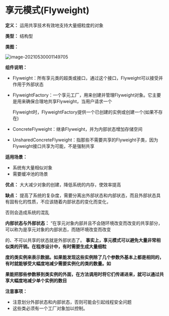 # 享元模式(Flyweight)

**定义：** 运用共享技术有效地支持大量细粒度的对象

**类型：** 结构型

**类图：** 

![image-20210530001149705](https://picgo-starry.oss-cn-beijing.aliyuncs.com/img/DesignPattern/Flyweight.png)

**组件说明：** 

- Flyweight：所有享元类的超类或接口，通过这个接口，Flyweight可以接受并作用于外部状态

- FlyweightFactory：一个享元工厂，用来创建并管理Flyweight对象。它主要是用来确保合理地共享Flyweight，当用户请求一个

  Flyweight时，FlyweightFactory提供一个已创建的实例或创建一个(如果不存在)

- ConcreteFlyweight：继承Flyweight，并为内部状态增加存储空间

- UnsharedConcreteFlyweight：指那些不需要共享的Flyweight子类，因为Flyweight接口共享为可能，不是强制共享

**适用场景：** 

- 系统有大量相似对象
- 需要缓冲池的场景

**优点：** 大大减少对象的创建，降低系统的内存，使效率提高

**缺点：** 提高了系统的复杂度，需要分离出外部状态和内部状态，而且外部状态具有固有化的性质，不应该随着内部状态的变化而变化，

否则会造成系统的混乱

**内部状态与外部状态：** “在享元对象内部并且不会随环境改变而改变的共享部分，可以称为是享元对象的内部状态，而随环境改变而改变

的、不可以共享的状态就是外部状态了。 **事实上，享元模式可以避免大量非常相似类的开销。在程序设计中，有时需要生成大量细粒**

**度的类实例来表示数据。如果能发现这些实例除了几个参数外基本上都是相同的，有时就能够受大幅度地减少需要实例化的类的数量。如**

**果能把那些参数移到类实例的外面，在方法调用时将它们传递进来，就可以通过共享大幅度地减少单个实例的数目** 

**注意事项：**

- 注意划分外部状态和内部状态，否则可能会引起线程安全问题
- 这些类必须有一个工厂对象加以控制。
